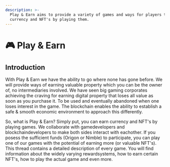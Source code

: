 ```yaml
---
description: >-
  Play & Earn aims to provide a variety of games and ways for players to earn
  currency and NFT's by playing them.
---
```


# 🎮 Play & Earn

## Introduction

With Play & Earn we have the ability to go where none has gone before. We will provide ways of earning valuable property which you can be the owner of, no intermediaries involved. We have seen big gaming corporates achieving the craving for earning digital property that loses all value as soon as you purchase it. To be used and eventually abandoned when one loses interest in the game. The blockchain enables the ability to establish a safe & smooth economic environment to approach this differently.

So, what is Play & Earn? Simply put, you can earn currency and NFT's by playing games. We collaborate with gamedevelopers and blockchaindevelopers to make both sides interact with eachother. If you posess the sufficient funds \(Origon or Nimble\) to participate, you can play one of our games with the potential of earning more \(or valuable NFT's\). This thread contains a detailed description of every game. You will find information about the widely varying rewardsystems, how to earn certain NFT's, how to play the actual game and even more.

